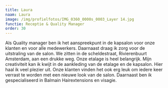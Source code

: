 ```yaml
---
title: Laura
naam: Laura
image: /img/profielfotos/IMG_0360_0000s_0003_Layer 14.jpg
functie: Receptie & Quality Manager
order: 30
---
```



Als Quality manager ben ik het aanspreekpunt in de kapsalon voor onze klanten en voor alle medewerkers. Daarnaast draag ik zorg voor de uitstraling van de salon. We zitten in de scheldestraat, Rivierenbuurt Amsterdam, aan een drukke weg. Onze etalage is heel belangrijk. Mijn creativiteit kan ik kwijt in de aankleding van de etalage en de kapsalon. Hier haal ik veel plezier uit. Onze klanten vinden het ook erg leuk om iedere keer verrast te worden met een nieuwe look van de salon. Daarnaast ben ik gespecialiseerd in Balmain Hairextensions en visagie.